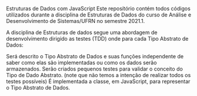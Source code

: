 Estruturas de Dados com JavaScript
Este reposítório contém todos códigos utilizados durante a disciplina de Estruturas de Dados do curso de Análise e Desenvolvimento de Sistemas/UFRN no semestre 2021.1.

A disciplina de Estruturas de dados segue uma abordagem de desenvolvimento dirigido as testes (TDD) onde para cada Tipo Abstrato de Dados:

Será descrito o Tipo Abstrato de Dados e suas funções independente de saber como elas são implementadas ou como os dados serão armazenados.
Serão criados pequenos testes para validar o conceito do Tipo de Dado Abstrato. (note que não temos a intenção de realizar todos os testes possíveis)
É implementada a classe, em JavaScript, para representar o Tipo Abstrato de Dados.
